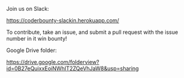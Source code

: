 Join us on Slack:

https://coderbounty-slackin.herokuapp.com/

To contribute, take an issue, and submit a pull request with the issue number in it win bounty!

Google Drive folder:

https://drive.google.com/folderview?id=0B27eQuixxEoiNWhIT2ZQeVhJaW8&usp=sharing

